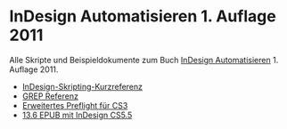 # InDesign Automatisieren 1. Auflage 2011 

Alle Skripte und Beispieldokumente zum Buch [InDesign Automatisieren](http://www.indesignjs.de) 1. Auflage 2011.

* [InDesign-Skripting-Kurzreferenz](https://github.com/grefel/indesignjs/blob/version1/idskurzreferenz.pdf)
* [GREP Referenz](https://github.com/grefel/indesignjs/blob/version1/GREP-Referenz__Gregor_Fellenz.pdf)
* [Erweitertes Preflight für CS3](https://github.com/grefel/indesignjs/blob/version1/zkapitel_4-6.pdf)
* [13.6 EPUB mit InDesign CS5.5](https://github.com/grefel/indesignjs/blob/version1/13-6_EPUB_mit_CS5-5.pdf)